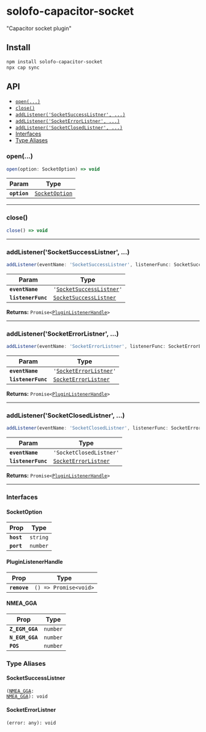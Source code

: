 # solofo-capacitor-socket

"Capacitor socket plugin"

## Install

```bash
npm install solofo-capacitor-socket
npx cap sync
```

## API

<docgen-index>

* [`open(...)`](#open)
* [`close()`](#close)
* [`addListener('SocketSuccessListner', ...)`](#addlistenersocketsuccesslistner)
* [`addListener('SocketErrorListner', ...)`](#addlistenersocketerrorlistner)
* [`addListener('SocketClosedListner', ...)`](#addlistenersocketclosedlistner)
* [Interfaces](#interfaces)
* [Type Aliases](#type-aliases)

</docgen-index>

<docgen-api>
<!--Update the source file JSDoc comments and rerun docgen to update the docs below-->

### open(...)

```typescript
open(option: SocketOption) => void
```

| Param        | Type                                                  |
| ------------ | ----------------------------------------------------- |
| **`option`** | <code><a href="#socketoption">SocketOption</a></code> |

--------------------


### close()

```typescript
close() => void
```

--------------------


### addListener('SocketSuccessListner', ...)

```typescript
addListener(eventName: 'SocketSuccessListner', listenerFunc: SocketSuccessListner) => Promise<PluginListenerHandle>
```

| Param              | Type                                                                    |
| ------------------ | ----------------------------------------------------------------------- |
| **`eventName`**    | <code>'<a href="#socketsuccesslistner">SocketSuccessListner</a>'</code> |
| **`listenerFunc`** | <code><a href="#socketsuccesslistner">SocketSuccessListner</a></code>   |

**Returns:** <code>Promise&lt;<a href="#pluginlistenerhandle">PluginListenerHandle</a>&gt;</code>

--------------------


### addListener('SocketErrorListner', ...)

```typescript
addListener(eventName: 'SocketErrorListner', listenerFunc: SocketErrorListner) => Promise<PluginListenerHandle>
```

| Param              | Type                                                                |
| ------------------ | ------------------------------------------------------------------- |
| **`eventName`**    | <code>'<a href="#socketerrorlistner">SocketErrorListner</a>'</code> |
| **`listenerFunc`** | <code><a href="#socketerrorlistner">SocketErrorListner</a></code>   |

**Returns:** <code>Promise&lt;<a href="#pluginlistenerhandle">PluginListenerHandle</a>&gt;</code>

--------------------


### addListener('SocketClosedListner', ...)

```typescript
addListener(eventName: 'SocketClosedListner', listenerFunc: SocketErrorListner) => Promise<PluginListenerHandle>
```

| Param              | Type                                                              |
| ------------------ | ----------------------------------------------------------------- |
| **`eventName`**    | <code>'SocketClosedListner'</code>                                |
| **`listenerFunc`** | <code><a href="#socketerrorlistner">SocketErrorListner</a></code> |

**Returns:** <code>Promise&lt;<a href="#pluginlistenerhandle">PluginListenerHandle</a>&gt;</code>

--------------------


### Interfaces


#### SocketOption

| Prop       | Type                |
| ---------- | ------------------- |
| **`host`** | <code>string</code> |
| **`port`** | <code>number</code> |


#### PluginListenerHandle

| Prop         | Type                                      |
| ------------ | ----------------------------------------- |
| **`remove`** | <code>() =&gt; Promise&lt;void&gt;</code> |


#### NMEA_GGA

| Prop            | Type                |
| --------------- | ------------------- |
| **`Z_EGM_GGA`** | <code>number</code> |
| **`N_EGM_GGA`** | <code>number</code> |
| **`POS`**       | <code>number</code> |


### Type Aliases


#### SocketSuccessListner

<code>(<a href="#nmea_gga">NMEA_GGA</a>: <a href="#nmea_gga">NMEA_GGA</a>): void</code>


#### SocketErrorListner

<code>(error: any): void</code>

</docgen-api>
